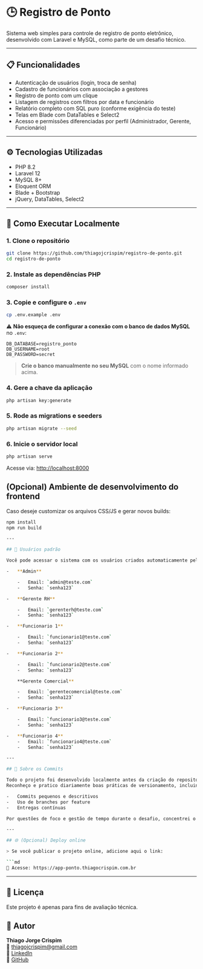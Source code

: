 # 🕒 Registro de Ponto

Sistema web simples para controle de registro de ponto eletrônico, desenvolvido com Laravel e MySQL, como parte de um desafio técnico.

---

## 📋 Funcionalidades

-   Autenticação de usuários (login, troca de senha)
-   Cadastro de funcionários com associação a gestores
-   Registro de ponto com um clique
-   Listagem de registros com filtros por data e funcionário
-   Relatório completo com SQL puro (conforme exigência do teste)
-   Telas em Blade com DataTables e Select2
-   Acesso e permissões diferenciadas por perfil (Administrador, Gerente, Funcionário)

---

## ⚙️ Tecnologias Utilizadas

-   PHP 8.2
-   Laravel 12
-   MySQL 8+
-   Eloquent ORM
-   Blade + Bootstrap
-   jQuery, DataTables, Select2

---

## 🚀 Como Executar Localmente

### 1. Clone o repositório

```bash
git clone https://github.com/thiagojcrispim/registro-de-ponto.git
cd registro-de-ponto
```

### 2. Instale as dependências PHP

```bash
composer install
```

### 3. Copie e configure o `.env`

```bash
cp .env.example .env
```

⚠️ **Não esqueça de configurar a conexão com o banco de dados MySQL** no `.env`:

```env
DB_DATABASE=registro_ponto
DB_USERNAME=root
DB_PASSWORD=secret
```

> **Crie o banco manualmente no seu MySQL** com o nome informado acima.

### 4. Gere a chave da aplicação

```bash
php artisan key:generate
```

### 5. Rode as migrations e seeders

```bash
php artisan migrate --seed
```

### 6. Inicie o servidor local

```bash
php artisan serve
```

Acesse via: [http://localhost:8000](http://localhost:8000)

## (Opcional) Ambiente de desenvolvimento do frontend

Caso deseje customizar os arquivos CSS/JS e gerar novos builds:

````bash
npm install
npm run build

---

## 🔐 Usuários padrão

Você pode acessar o sistema com os usuários criados automaticamente pelo seeder:

-   **Admin**

    -   Email: `admin@teste.com`
    -   Senha: `senha123`

-   **Gerente RH**

    -   Email: `gerenterh@teste.com`
    -   Senha: `senha123`

-   **Funcionario 1**

    -   Email: `funcionario1@teste.com`
    -   Senha: `senha123`

-   **Funcionario 2**

    -   Email: `funcionario2@teste.com`
    -   Senha: `senha123`

    **Gerente Comercial**

    -   Email: `gerentecomercial@teste.com`
    -   Senha: `senha123`

-   **Funcionario 3**

    -   Email: `funcionario3@teste.com`
    -   Senha: `senha123`

-   **Funcionario 4**
    -   Email: `funcionario4@teste.com`
    -   Senha: `senha123`

---

## 📄 Sobre os Commits

Todo o projeto foi desenvolvido localmente antes da criação do repositório.
Reconheço e pratico diariamente boas práticas de versionamento, incluindo:

-   Commits pequenos e descritivos
-   Uso de branches por feature
-   Entregas contínuas

Por questões de foco e gestão de tempo durante o desafio, concentrei o desenvolvimento local e realizei um único commit final.

---

## 🌐 (Opcional) Deploy online

> Se você publicar o projeto online, adicione aqui o link:

```md
🔗 Acesse: https://app-ponto.thiagocrispim.com.br
````

---

## 📁 Licença

Este projeto é apenas para fins de avaliação técnica.

## 👤 Autor

**Thiago Jorge Crispim**  
📧 thiagojcrispim@gmail.com  
🔗 [LinkedIn](https://www.linkedin.com/in/thiagojcrispim)  
🔗 [GitHub](https://github.com/thiagojcrispim/registro-de-ponto)
